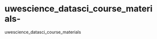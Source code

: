 uwescience_datasci_course_materials-
====================================

uwescience_datasci_course_materials 
